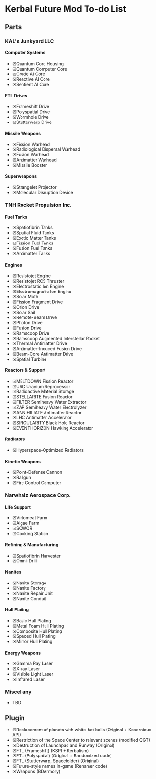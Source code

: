 # Kerbal Future Mod To-do List

## Parts

### KAL's Junkyard LLC

#### Computer Systems

* ☒Quantum Core Housing
* ☑Quantum Computer Core
* ☒Crude AI Core
* ☒Reactive AI Core
* ☒Sentient AI Core

#### FTL Drives

* ☒Frameshift Drive
* ☒Polyspatial Drive
* ☒Wormhole Drive
* ☒Stutterwarp Drive

#### Missile Weapons

* ☒Fission Warhead
* ☒Radiological Dispersal Warhead
* ☒Fusion Warhead
* ☒Antimatter Warhead
* ☒Missile Booster

#### Superweapons

* ☒Strangelet Projector
* ☒Molecular Disruption Device

### TNH Rocket Propulsion Inc.

#### Fuel Tanks

* ☒Spatiofibrin Tanks
* ☒Spatial Fluid Tanks
* ☒Exotic Matter Tanks
* ☒Fission Fuel Tanks
* ☒Fusion Fuel Tanks
* ☒Antimatter Tanks

#### Engines

* ☒Resistojet Engine
* ☒Resistojet RCS Thruster
* ☒Electrostatic Ion Engine
* ☒Electromagnetic Ion Engine
* ☒Solar Moth
* ☒Fission Fragment Drive
* ☒Orion Drive
* ☒Solar Sail
* ☒Remote-Beam Drive
* ☒Photon Drive
* ☒Fusion Drive
* ☒Ramscoop Drive
* ☒Ramscoop Augmented Interstellar Rocket
* ☒Thermal Antimatter Drive
* ☒Antimatter-Induced Fusion Drive
* ☒Beam-Core Antimatter Drive
* ☒Spatial Turbine

#### Reactors & Support

* ☑MELTDOWN Fission Reactor
* ☑URC Uranium Reprocessor
* ☑Radioactive Material Storage
* ☑STELLARITE Fusion Reactor
* ☑FILTER Semiheavy Water Extractor
* ☑ZAP Semiheavy Water Electrolyzer
* ☒ANNIHILIATE Antimatter Reactor
* ☒LHC Antimatter Accelerator
* ☒SINGULARITY Black Hole Reactor
* ☒EVENTHORIZON Hawking Accelerator

#### Radiators

* ☒Hyperspace-Optimized Radiators

#### Kinetic Weapons

* ☒Point-Defense Cannon
* ☒Railgun
* ☒Fire Control Computer

### Narwhalz Aerospace Corp.

#### Life Support

* ☒Virtomeat Farm
* ☑Algae Farm
* ☑SCWOR
* ☑Cooking Station

#### Refining & Manufacturing

* ☑Spatiofibrin Harvester
* ☒Omni-Drill

#### Nanites

* ☒Nanite Storage
* ☒Nanite Factory
* ☒Nanite Repair Unit
* ☒Nanite Conduit

#### Hull Plating

* ☒Basic Hull Plating
* ☒Metal Foam Hull Plating
* ☒Composite Hull Plating
* ☒Spaced Hull Plating
* ☒Mirror Hull Plating

#### Energy Weapons

* ☒Gamma Ray Laser
* ☒X-ray Laser
* ☒Visible Light Laser
* ☒Infrared Laser

### Miscellany

* TBD

## Plugin

* ☒Replacement of planets with white-hot balls (Original + Kopernicus API)
* ☒Restriction of the Space Center to relevant scenes (modified QGT)
* ☒Destruction of Launchpad and Runway (Original)
* ☒FTL (Frameshift) (KSPI + Kerbalism)
* ☒FTL (Polyspatial) (Original + Randomized code)
* ☒FTL (Stutterwarp, Spacefolder) (Original)
* ☒Future-style names in-game (Renamer code)
* ☒Weapons (BDArmory)

